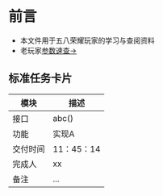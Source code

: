 # 前言
- 本文件用于五八荣耀玩家的学习与查阅资料
- 老玩家[参数速查->](https://github.com/BukSeong/58Glory/blob/main/%E4%BA%94%E5%85%AB%E8%8D%A3%E8%80%80%E6%B8%B8%E6%88%8F%E6%95%99%E7%A8%8B.md#%E5%85%AD-%E5%8F%82%E6%95%B0%E5%AF%B9%E7%85%A7%E8%A1%A8)
## 标准任务卡片
|模块 | 描述  |
|----|-------|
|接口|abc()   |
|功能| 实现A  |
|交付时间|11：45：14|
|完成人| xx |
|备注| ... |
